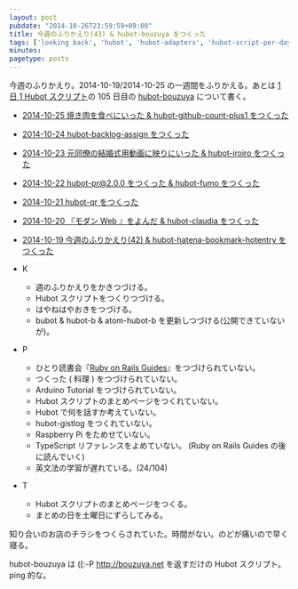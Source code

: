 ```yaml
---
layout: post
pubdate: "2014-10-26T23:59:59+09:00"
title: 今週のふりかえり(43) & hubot-bouzuya をつくった
tags: ['looking back', 'hubot', 'hubot-adapters', 'hubot-script-per-day']
minutes:
pagetype: posts
---
```

今週のふりかえり。2014-10-19/2014-10-25 の一週間をふりかえる。あとは [1 日 1 Hubot スクリプト][hubot-script-per-day]の 105 日目の [hubot-bouzuya][gh:bouzuya/hubot-bouzuya] について書く。

- [2014-10-25 焼き肉を食べにいった & hubot-github-count-plus1 をつくった][2014-10-25]
- [2014-10-24 hubot-backlog-assign をつくった][2014-10-24]
- [2014-10-23 元同僚の結婚式用動画に映りにいった & hubot-iroiro をつくった][2014-10-23]
- [2014-10-22 hubot-pr@2.0.0 をつくった & hubot-fumo をつくった][2014-10-22]
- [2014-10-21 hubot-qr をつくった][2014-10-21]
- [2014-10-20 『モダン Web 』をよんだ & hubot-claudia をつくった][2014-10-20]
- [2014-10-19 今週のふりかえり(42) & hubot-hatena-bookmark-hotentry をつくった][2014-10-19]

- K
  - 週のふりかえりをかきつづける。
  - Hubot スクリプトをつくりつづける。
  - はやねはやおきをつづける。
  - bubot & hubot-b & atom-hubot-b を更新しつづける(公開できていないが)。
- P
  - ひとり読書会『[Ruby on Rails Guides][hitoridokusho/books/railsguides]』をつづけられていない。
  - つくった ( 料理 ) をつづけられていない。
  - Arduino Tutorial をつづけられていない。
  - Hubot スクリプトのまとめページをつくれていない。
  - Hubot で何を話すか考えていない。
  - hubot-gistlog をつくれていない。
  - Raspberry Pi をためせていない。
  - TypeScript リファレンスをよめていない。 (Ruby on Rails Guides の後に読んでいく)
  - 英文法の学習が遅れている。(24/104)
- T
  - Hubot スクリプトのまとめページをつくる。
  - まとめの日を土曜日にずらしてみる。

知り合いのお店のチラシをつくらされていた。時間がない。のどが痛いので早く寝る。

hubot-bouzuya は ([:-P http://bouzuya.net を返すだけの Hubot スクリプト。 ping 的な。

[2014-10-25]: http://blog.bouzuya.net/2014/10/25/
[2014-10-24]: http://blog.bouzuya.net/2014/10/24/
[2014-10-23]: http://blog.bouzuya.net/2014/10/23/
[2014-10-22]: http://blog.bouzuya.net/2014/10/22/
[2014-10-21]: http://blog.bouzuya.net/2014/10/21/
[2014-10-20]: http://blog.bouzuya.net/2014/10/20/
[2014-10-19]: http://blog.bouzuya.net/2014/10/19/
[hitoridokusho/books/railsguides]: http://guides.rubyonrails.org/
[gh:bouzuya/hubot-bouzuya]: https://github.com/bouzuya/hubot-bouzuya
[hubot-script-per-day]: http://blog.bouzuya.net/posts?tags=hubot-script-per-day
